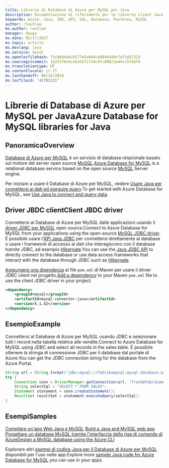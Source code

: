 ```yaml
---
title: Librerie di Database di Azure per MySQL per Java
description: Documentazione di riferimento per le librerie client Java per Database di Azure per MySQL
keywords: Azure, Java, SDK, API, SQL, database, PostGres, MySQL
author: rloutlaw
ms.author: routlaw
manager: douge
ms.date: 05/17/2017
ms.topic: article
ms.devlang: java
ms.service: mysql
ms.openlocfilehash: f3c0b84a8c6577e5a844c4084b3d9cfaf3a52323
ms.sourcegitcommit: 1b22376e4ceb3d2f2734c8fc80823a44cc5fe8fb
ms.translationtype: HT
ms.contentlocale: it-IT
ms.lasthandoff: 08/14/2018
ms.locfileid: "42703321"
---
```

# <a name="azure-database-for-mysql-libraries-for-java"></a><span data-ttu-id="58334-104">Librerie di Database di Azure per MySQL per Java</span><span class="sxs-lookup"><span data-stu-id="58334-104">Azure Database for MySQL libraries for Java</span></span>

## <a name="overview"></a><span data-ttu-id="58334-105">Panoramica</span><span class="sxs-lookup"><span data-stu-id="58334-105">Overview</span></span>

<span data-ttu-id="58334-106">[Database di Azure per MySQL](/azure/sql-database/sql-database-technical-overview) è un servizio di database relazionale basato sul motore del server open source [MySQL](https://www.mysql.com/).</span><span class="sxs-lookup"><span data-stu-id="58334-106">[Azure Database for MySQL](/azure/sql-database/sql-database-technical-overview) is a relational database service based on the open source [MySQL](https://www.mysql.com/) Server engine.</span></span> 

<span data-ttu-id="58334-107">Per iniziare a usare il Database di Azure per MySQL, vedere [Usare Java per connettersi ai dati ed eseguire query](/azure/mysql/connect-java).</span><span class="sxs-lookup"><span data-stu-id="58334-107">To get started with Azure Database for MySQL, see [Use Java to connect and query data](/azure/mysql/connect-java).</span></span>

## <a name="client-jbdc-driver"></a><span data-ttu-id="58334-108">Driver JBDC client</span><span class="sxs-lookup"><span data-stu-id="58334-108">Client JBDC driver</span></span>

<span data-ttu-id="58334-109">Connettersi al Database di Azure per MySQL dalle applicazioni usando il [driver JDBC per MySQL](https://dev.mysql.com/downloads/connector/j/) open source.</span><span class="sxs-lookup"><span data-stu-id="58334-109">Connect to Azure Database for MySQL from your applications using the open-source [MySQL JDBC driver](https://dev.mysql.com/downloads/connector/j/).</span></span> <span data-ttu-id="58334-110">È possibile usare l'[API Java JDBC](https://docs.oracle.com/javase/8/docs/technotes/guides/jdbc/) per connettersi direttamente al database o usare i framework di accesso ai dati che interagiscono con il database tramite JDBC, ad esempio [Hibernate](http://hibernate.org/).</span><span class="sxs-lookup"><span data-stu-id="58334-110">You can use the [Java JDBC API](https://docs.oracle.com/javase/8/docs/technotes/guides/jdbc/) to directly connect to the database or use data access frameworks that interact with the database through JDBC such as [Hibernate](http://hibernate.org/).</span></span>

<span data-ttu-id="58334-111">[Aggiungere una dipendenza](https://maven.apache.org/guides/getting-started/index.html#How_do_I_use_external_dependencies) al file `pom.xml` di Maven per usare il driver JDBC client nel progetto.</span><span class="sxs-lookup"><span data-stu-id="58334-111">[Add a dependency](https://maven.apache.org/guides/getting-started/index.html#How_do_I_use_external_dependencies) to your Maven `pom.xml` file to use the client JDBC driver in your project.</span></span>  

```XML
<dependency>
    <groupId>mysql</groupId>
    <artifactId>mysql-connector-java</artifactId>
    <version>5.1.42</version>
</dependency>
```   

## <a name="example"></a><span data-ttu-id="58334-112">Esempio</span><span class="sxs-lookup"><span data-stu-id="58334-112">Example</span></span>

<span data-ttu-id="58334-113">Connettersi al Database di Azure per MySQL usando JDBC e selezionare tutti i record nella tabella relativa alle vendite.</span><span class="sxs-lookup"><span data-stu-id="58334-113">Connect to Azure Database for MySQL using JDBC and select all records in the sales table.</span></span> <span data-ttu-id="58334-114">È possibile ottenere la stringa di connessione JDBC per il database dal portale di Azure.</span><span class="sxs-lookup"><span data-stu-id="58334-114">You can get the JDBC connection string for the database from the Azure Portal.</span></span>

```java
String url = String.format("jdbc:mysql://fabrikamysql.mysql.database.azure.com:3306/fabrikamdb?verifyServerCertificate=true&useSSL=true&requireSSL=false");
try {
    Connection conn = DriverManager.getConnection(url, "frank@fabrikamysql", "aBcDeFgHiJkL");
    String selectSql = "SELECT * FROM SALES";
    Statement statement = conn.createStatement();
    ResultSet resultSet = statement.executeQuery(selectSql);
}
```

## <a name="samples"></a><span data-ttu-id="58334-115">Esempi</span><span class="sxs-lookup"><span data-stu-id="58334-115">Samples</span></span>

<span data-ttu-id="58334-116">[Compilare un'app Web Java e MySQL](/azure/app-service-web/app-service-web-tutorial-java-mysql) </span><span class="sxs-lookup"><span data-stu-id="58334-116">[Build a Java and MySQL web app](/azure/app-service-web/app-service-web-tutorial-java-mysql) </span></span>  
[<span data-ttu-id="58334-117">Progettare un database MySQL tramite l'interfaccia della riga di comando di Azure</span><span class="sxs-lookup"><span data-stu-id="58334-117">Design a MySQL database using the Azure CLI</span></span>](/azure/mysql/tutorial-design-database-using-cli)   

<span data-ttu-id="58334-118">Esplorare altri [esempi di codice Java per il Database di Azure per MySQL](https://azure.microsoft.com/resources/samples/?platform=java&term=mysql) disponibili per l'uso nelle app.</span><span class="sxs-lookup"><span data-stu-id="58334-118">Explore more [sample Java code for Azure Database for MySQL](https://azure.microsoft.com/resources/samples/?platform=java&term=mysql) you can use in your apps.</span></span>
